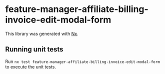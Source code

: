 # feature-manager-affiliate-billing-invoice-edit-modal-form

This library was generated with [Nx](https://nx.dev).

## Running unit tests

Run `nx test feature-manager-affiliate-billing-invoice-edit-modal-form` to execute the unit tests.
